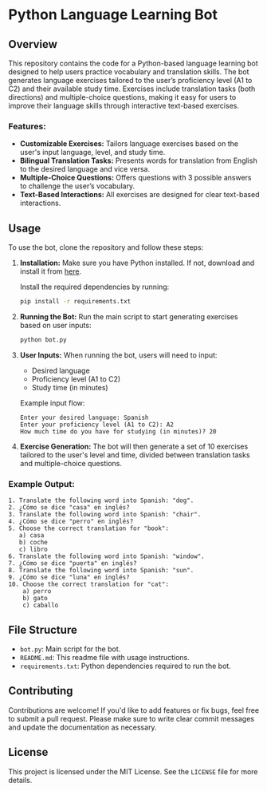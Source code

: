 # Python Language Learning Bot

## Overview

This repository contains the code for a Python-based language learning bot designed to help users practice vocabulary and translation skills. The bot generates language exercises tailored to the user’s proficiency level (A1 to C2) and their available study time. Exercises include translation tasks (both directions) and multiple-choice questions, making it easy for users to improve their language skills through interactive text-based exercises.

### Features:
- **Customizable Exercises:** Tailors language exercises based on the user's input language, level, and study time.
- **Bilingual Translation Tasks:** Presents words for translation from English to the desired language and vice versa.
- **Multiple-Choice Questions:** Offers questions with 3 possible answers to challenge the user’s vocabulary.
- **Text-Based Interactions:** All exercises are designed for clear text-based interactions.

## Usage

To use the bot, clone the repository and follow these steps:

1. **Installation:**
   Make sure you have Python installed. If not, download and install it from [here](https://www.python.org/downloads/).

   Install the required dependencies by running:
   ```bash
   pip install -r requirements.txt
   ```

2. **Running the Bot:**
   Run the main script to start generating exercises based on user inputs:
   ```bash
   python bot.py
   ```

3. **User Inputs:**
   When running the bot, users will need to input:
   - Desired language
   - Proficiency level (A1 to C2)
   - Study time (in minutes)

   Example input flow:
   ```
   Enter your desired language: Spanish
   Enter your proficiency level (A1 to C2): A2
   How much time do you have for studying (in minutes)? 20
   ```

4. **Exercise Generation:**
   The bot will then generate a set of 10 exercises tailored to the user's level and time, divided between translation tasks and multiple-choice questions.

### Example Output:

```
1. Translate the following word into Spanish: "dog".
2. ¿Cómo se dice "casa" en inglés?
3. Translate the following word into Spanish: "chair".
4. ¿Cómo se dice "perro" en inglés?
5. Choose the correct translation for "book": 
   a) casa 
   b) coche 
   c) libro
6. Translate the following word into Spanish: "window".
7. ¿Cómo se dice "puerta" en inglés?
8. Translate the following word into Spanish: "sun".
9. ¿Cómo se dice "luna" en inglés?
10. Choose the correct translation for "cat":
    a) perro 
    b) gato 
    c) caballo
```

## File Structure

- `bot.py`: Main script for the bot.
- `README.md`: This readme file with usage instructions.
- `requirements.txt`: Python dependencies required to run the bot.

## Contributing

Contributions are welcome! If you'd like to add features or fix bugs, feel free to submit a pull request. Please make sure to write clear commit messages and update the documentation as necessary.

## License

This project is licensed under the MIT License. See the `LICENSE` file for more details.